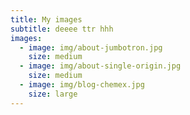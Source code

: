 ```yaml
---
title: My images
subtitle: deeee ttr hhh
images:
  - image: img/about-jumbotron.jpg
    size: medium
  - image: img/about-single-origin.jpg
    size: medium
  - image: img/blog-chemex.jpg
    size: large
---
```

